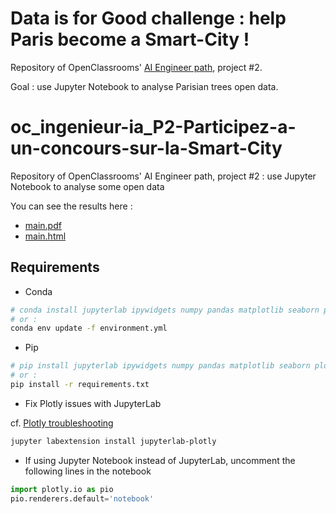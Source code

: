 
# Data is for Good challenge : help Paris become a Smart-City !

Repository of OpenClassrooms' [AI Engineer path](https://openclassrooms.com/fr/paths/188-ingenieur-ia), project #2.

Goal : use Jupyter Notebook to analyse Parisian trees open data.


# oc_ingenieur-ia_P2-Participez-a-un-concours-sur-la-Smart-City
Repository of OpenClassrooms' AI Engineer path, project #2 : use Jupyter Notebook to analyse some open data

You can see the results here :
- [main.pdf](output/main.pdf)
- [main.html](output/main.html)

## Requirements

  - Conda

````bash
# conda install jupyterlab ipywidgets numpy pandas matplotlib seaborn plotly statsmodels
# or :
conda env update -f environment.yml
````

  - Pip

```bash
# pip install jupyterlab ipywidgets numpy pandas matplotlib seaborn plotly statsmodels
# or :
pip install -r requirements.txt
```

  - Fix Plotly issues with JupyterLab

cf. [Plotly troubleshooting](https://plotly.com/python/troubleshooting/#jupyterlab-problems)

```bash
jupyter labextension install jupyterlab-plotly
```

  - If using Jupyter Notebook instead of JupyterLab, uncomment the following lines in the notebook

````python
import plotly.io as pio
pio.renderers.default='notebook'
````
